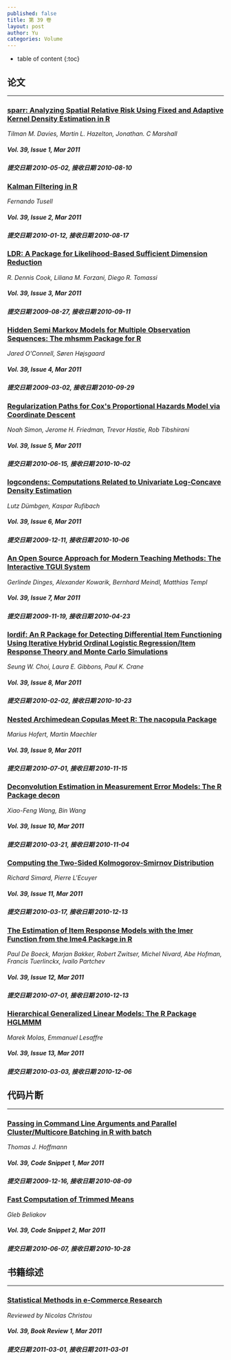 ```yaml
---
published: false
title: 第 39 卷
layout: post
author: Yu
categories: Volume
---
```


* table of content
{:toc}

## 论文

***

### [sparr: Analyzing Spatial Relative Risk Using Fixed and Adaptive Kernel Density Estimation in R](/jstatsoft/v39/i01.html)

*Tilman M. Davies, Martin L. Hazelton, Jonathan. C Marshall*

##### Vol. 39, Issue 1, Mar 2011

##### 提交日期 2010-05-02, 接收日期 2010-08-10

### [Kalman Filtering in R](/jstatsoft/v39/i02.html)

*Fernando Tusell*

##### Vol. 39, Issue 2, Mar 2011

##### 提交日期 2010-01-12, 接收日期 2010-08-17

### [LDR: A Package for Likelihood-Based Sufficient Dimension Reduction](/jstatsoft/v39/i03.html)

*R. Dennis Cook, Liliana M. Forzani, Diego R. Tomassi*

##### Vol. 39, Issue 3, Mar 2011

##### 提交日期 2009-08-27, 接收日期 2010-09-11

### [Hidden Semi Markov Models for Multiple Observation Sequences: The mhsmm Package for R](/jstatsoft/v39/i04.html)

*Jared O'Connell, Søren  Højsgaard*

##### Vol. 39, Issue 4, Mar 2011

##### 提交日期 2009-03-02, 接收日期 2010-09-29

### [Regularization Paths for Cox's Proportional Hazards Model via Coordinate Descent](/jstatsoft/v39/i05.html)

*Noah Simon, Jerome H. Friedman, Trevor Hastie, Rob Tibshirani*

##### Vol. 39, Issue 5, Mar 2011

##### 提交日期 2010-06-15, 接收日期 2010-10-02

### [logcondens: Computations Related to Univariate Log-Concave Density Estimation](/jstatsoft/v39/i06.html)

*Lutz Dümbgen, Kaspar Rufibach*

##### Vol. 39, Issue 6, Mar 2011

##### 提交日期 2009-12-11, 接收日期 2010-10-06

### [An Open Source Approach for Modern Teaching Methods: The Interactive TGUI System](/jstatsoft/v39/i07.html)

*Gerlinde Dinges, Alexander Kowarik, Bernhard Meindl, Matthias Templ*

##### Vol. 39, Issue 7, Mar 2011

##### 提交日期 2009-11-19, 接收日期 2010-04-23

### [lordif: An R Package for Detecting Differential Item Functioning Using Iterative Hybrid Ordinal Logistic Regression/Item Response Theory and Monte Carlo Simulations](/jstatsoft/v39/i08.html)

*Seung W. Choi, Laura E. Gibbons, Paul K. Crane*

##### Vol. 39, Issue 8, Mar 2011

##### 提交日期 2010-02-02, 接收日期 2010-10-23

### [Nested Archimedean Copulas Meet R: The nacopula Package](/jstatsoft/v39/i09.html)

*Marius Hofert, Martin Maechler*

##### Vol. 39, Issue 9, Mar 2011

##### 提交日期 2010-07-01, 接收日期 2010-11-15

### [Deconvolution Estimation in Measurement Error Models: The R Package decon](/jstatsoft/v39/i10.html)

*Xiao-Feng Wang, Bin Wang*

##### Vol. 39, Issue 10, Mar 2011

##### 提交日期 2010-03-21, 接收日期 2010-11-04

### [Computing the Two-Sided Kolmogorov-Smirnov Distribution](/jstatsoft/v39/i11.html)

*Richard Simard, Pierre L'Ecuyer*

##### Vol. 39, Issue 11, Mar 2011

##### 提交日期 2010-03-17, 接收日期 2010-12-13

### [The Estimation of Item Response Models with the lmer Function from the lme4 Package in R](/jstatsoft/v39/i12.html)

*Paul De Boeck, Marjan Bakker, Robert Zwitser, Michel Nivard, Abe Hofman, Francis Tuerlinckx, Ivailo Partchev*

##### Vol. 39, Issue 12, Mar 2011

##### 提交日期 2010-07-01, 接收日期 2010-12-13

### [Hierarchical Generalized Linear Models: The R Package HGLMMM](/jstatsoft/v39/i13.html)

*Marek Molas, Emmanuel Lesaffre*

##### Vol. 39, Issue 13, Mar 2011

##### 提交日期 2010-03-03, 接收日期 2010-12-06

## 代码片断

***

### [Passing in Command Line Arguments and Parallel Cluster/Multicore Batching in R with batch](/jstatsoft/v39/c01.html)

*Thomas J. Hoffmann*

##### Vol. 39, Code Snippet 1, Mar 2011

##### 提交日期 2009-12-16, 接收日期 2010-08-09

### [Fast Computation of  Trimmed Means](/jstatsoft/v39/c02.html)

*Gleb Beliakov*

##### Vol. 39, Code Snippet 2, Mar 2011

##### 提交日期 2010-06-07, 接收日期 2010-10-28

## 书籍综述

***

### [Statistical Methods in e-Commerce Research](/jstatsoft/v39/b01.html)

*Reviewed by Nicolas Christou*

##### Vol. 39, Book Review 1, Mar 2011

##### 提交日期 2011-03-01, 接收日期 2011-03-01

